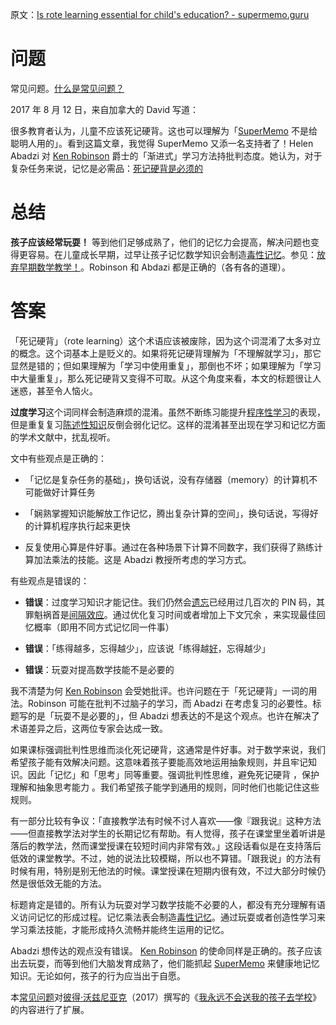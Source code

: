 原文：[Is rote learning essential for child's education? - supermemo.guru](https://supermemo.guru/wiki/Is_rote_learning_essential_for_child's_education%3F)

# 问题

常见问题。[什么是常见问题？](https://supermemo.guru/wiki/What_are_FAQs%3F)

2017 年 8 月 12 日，来自加拿大的 David 写道：

很多教育者认为，儿童不应该死记硬背。这也可以理解为「[SuperMemo](https://supermemo.guru/wiki/SuperMemo) 不是给聪明人用的」。看到这篇文章，我觉得 SuperMemo 又添一名支持者了！Helen Abadzi 对 [Ken Robinson](https://supermemo.guru/wiki/Ken_Robinson) 爵士的「渐进式」学习方法持批判态度。她认为，对于复杂任务来说，记忆是必需品：[死记硬背是必须的](https://www.tes.com/us/news/breaking-news/rote-learning-essential-a-childs-education-play-isnt-says-leading)

# 总结

**孩子应该经常玩耍！** 等到他们足够成熟了，他们的记忆力会提高，解决问题也变得更容易。在儿童成长早期，过早让孩子记忆数学知识会制造[毒性记忆](https://supermemo.guru/wiki/Toxic_memory)。参见：[放弃早期数学教学！](https://supermemo.guru/wiki/Abandon_early_math_instruction!)。Robinson 和 Abdazi 都是正确的（各有各的道理）。

# 答案

「死记硬背」（rote learning）这个术语应该被废除，因为这个词混淆了太多对立的概念。这个词基本上是贬义的。如果将死记硬背理解为「不理解就学习」，那它显然是错的；但如果理解为「学习中使用重复」，那倒也不坏；如果理解为「学习中大量重复」，那么死记硬背又变得不可取。从这个角度来看，本文的标题很让人迷惑，甚至令人恼火。

**过度学习**这个词同样会制造麻烦的混淆。虽然不断练习能提升[程序性学习](https://supermemo.guru/wiki/Procedural_memory)的表现，但是重复复习[陈述性知识](https://supermemo.guru/wiki/Declarative_memory)反倒会弱化记忆。这样的混淆甚至出现在学习和记忆方面的学术文献中，扰乱视听。

文中有些观点是正确的：

- 「记忆是复杂任务的基础」，换句话说，没有存储器（memory）的计算机不可能做好计算任务

- 「娴熟掌握知识能解放工作记忆，腾出复杂计算的空间」，换句话说，写得好的计算机程序执行起来更快

- 反复使用心算是件好事。通过在各种场景下计算不同数字，我们获得了熟练计算加法乘法的技能。这是 Abadzi 教授所考虑的学习方式。  

有些观点是错误的：

- **错误**：过度学习知识才能记住。我们仍然会[遗忘](https://supermemo.guru/wiki/Forgetting)已经用过几百次的 PIN 码，其罪魁祸首是[间隔效应](https://supermemo.guru/wiki/Spacing_effect)。通过优化复习时间或者增加上下文冗余 ，来实现最佳回忆概率（即用不同方式记忆同一件事）

- **错误**：「练得越多，忘得越少」，应该说「练得越[好](https://supermemo.guru/wiki/SuperMemo)，忘得越少」

- **错误**：玩耍对提高数学技能不是必要的

我不清楚为何 [Ken Robinson](https://supermemo.guru/wiki/Ken_Robinson) 会受她批评。也许问题在于「死记硬背」一词的用法。Robinson 可能在批判不过脑子的学习，而 Abadzi 在考虑复习的必要性。标题写的是「玩耍不是必要的」，但 Abadzi 想表达的不是这个观点。也许在解决了术语差异之后，这两位专家会达成一致。

如果课标强调批判性思维而淡化死记硬背，这通常是件好事。对于数学来说，我们希望孩子能有效解决问题。这意味着孩子要能高效地运用抽象规则，并且牢记知识。因此「记忆」和「思考」同等重要。强调批判性思维，避免死记硬背 ，保护理解和抽象思考能力 。我们希望孩子能学到通用的规则，同时他们也能记住这些规则。

有一部分比较有争议：「直接教学法有时候不讨人喜欢——像『跟我说』这种方法——但直接教学法对学生的长期记忆有帮助。有人觉得，孩子在课堂里坐着听讲是落后的教学法，然而课堂授课在较短时间内非常有效。」这段话看似是在支持落后低效的课堂教学。不过，她的说法比较模糊，所以也不算错。「跟我说」的方法有时候有用，特别是别无他法的时候。课堂授课在短期内很有效，不过大部分时候仍然是很低效无能的方法。

标题肯定是错的。所有认为玩耍对学习数学技能不必要的人，都没有充分理解有语义访问记忆的形成过程。记忆乘法表会制造[毒性记忆](https://supermemo.guru/wiki/Toxic_memory)。通过玩耍或者创造性学习来学习乘法技能，才能形成持久流畅并能终生运用的记忆。

Abadzi 想传达的观点没有错误。 [Ken Robinson](https://supermemo.guru/wiki/Ken_Robinson) 的使命同样是正确的。孩子应该出去玩耍，而等到他们大脑发育成熟了，他们能抓起 [SuperMemo](https://supermemo.guru/wiki/SuperMemo) 来健康地记忆知识。无论如何，孩子的行为应当出于自愿。

本[常见问题](https://supermemo.guru/wiki/FAQs)对[彼得·沃兹尼亚克](https://supermemo.guru/wiki/Piotr_Wozniak)（2017）撰写的《[我永远不会送我的孩子去学校](https://supermemo.guru/wiki/Problem_of_Schooling)》的内容进行了扩展。